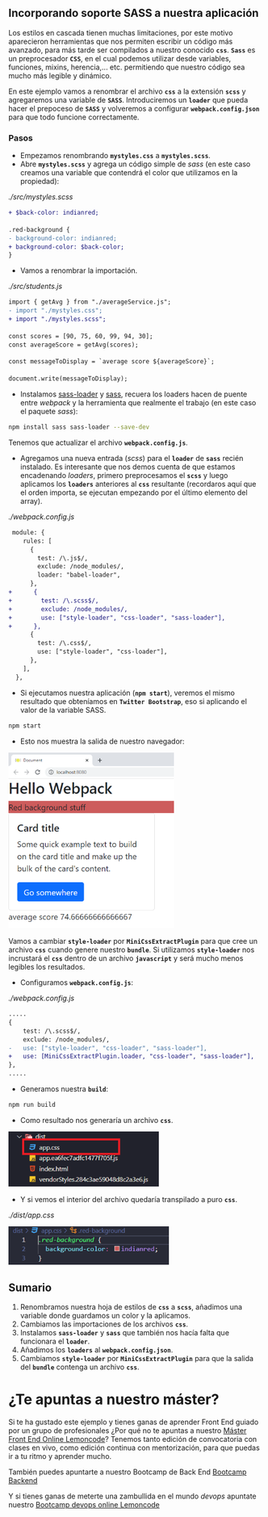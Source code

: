 ## Incorporando soporte SASS a nuestra aplicación

Los estilos en cascada tienen muchas limitaciones, por este motivo aparecieron herramientas que nos permiten escribir un código más avanzado, para más tarde ser compilados a nuestro conocido **`css`**. **`Sass`** es un preprocesador **`CSS`**, en el cual podemos utilizar desde variables, funciones, mixins, herencia,... etc. permitiendo que nuestro código sea mucho más legible y dinámico.

En este ejemplo vamos a renombrar el archivo **`css`** a la extensión **`scss`** y agregaremos una variable de **`SASS`**. Introduciremos un **`loader`** que pueda hacer el prepoceso de **`SASS`** y volveremos a configurar **`webpack.config.json`** para que todo funcione correctamente.

### Pasos

- Empezamos renombrando **`mystyles.css`** a **`mystyles.scss`**.
- Abre **`mystyles.scss`** y agrega un código simple de _sass_ (en este caso creamos una variable que contendrá el color que utilizamos en la propiedad):

_./src/mystyles.scss_

```diff
+ $back-color: indianred;

.red-background {
- background-color: indianred;
+ background-color: $back-color;
}
```

- Vamos a renombrar la importación.

_./src/students.js_

```diff
import { getAvg } from "./averageService.js";
- import "./mystyles.css";
+ import "./mystyles.scss";

const scores = [90, 75, 60, 99, 94, 30];
const averageScore = getAvg(scores);

const messageToDisplay = `average score ${averageScore}`;

document.write(messageToDisplay);
```

- Instalamos [sass-loader](https://github.com/webpack-contrib/sass-loader) y [sass](https://github.com/sass/sass), recuera los loaders hacen de puente entre _webpack_ y la herramienta que realmente el trabajo
  (en este caso el paquete _sass_):

```bash
npm install sass sass-loader --save-dev
```

Tenemos que actualizar el archivo **`webpack.config.js`**.

- Agregamos una nueva entrada (_scss_) para el **`loader`** de **`sass`** recién instalado. Es interesante que
  nos demos cuenta de que estamos encadenando _loaders_, primero preprocesamos el **`scss`** y luego aplicamos los **`loaders`** anteriores al **`css`** resultante (recordaros aquí que el orden importa, se ejecutan
  empezando por el último elemento del array).

_./webpack.config.js_

```diff
 module: {
    rules: [
      {
        test: /\.js$/,
        exclude: /node_modules/,
        loader: "babel-loader",
      },
+      {
+        test: /\.scss$/,
+        exclude: /node_modules/,
+        use: ["style-loader", "css-loader", "sass-loader"],
+      },
      {
        test: /\.css$/,
        use: ["style-loader", "css-loader"],
      },
    ],
  },
```

- Si ejecutamos nuestra aplicación (**`npm start`**), veremos el mismo resultado que obteníamos en **`Twitter Bootstrap`**, eso si aplicando el valor de la variable SASS.

```bash
npm start
```

- Esto nos muestra la salida de nuestro navegador:

<img src="./content/bootstrap.png" alt="sass" style="zoom:67%;" />

Vamos a cambiar **`style-loader`** por **`MiniCssExtractPlugin`** para que cree un archivo **`css`** cuando genere nuestro **`bundle`**. Si utilizamos **`style-loader`** nos incrustará el **`css`** dentro de un archivo **`javascript`** y será mucho menos legibles los resultados.

- Configuramos **`webpack.config.js`**:

_./webpack.config.js_
```diff
.....
{
	test: /\.scss$/,
	exclude: /node_modules/,
-	use: ["style-loader", "css-loader", "sass-loader"],
+	use: [MiniCssExtractPlugin.loader, "css-loader", "sass-loader"],
},
.....
```

- Generamos nuestra **`build`**:

```bash
npm run build
```

- Como resultado nos generaría un archivo **`css`**.

<img src="./content/dist-sass.png" alt="dist-sass" style="zoom:80%;" />

- Y si vemos el interior del archivo quedaría transpilado a puro **`css`**.

_./dist/app.css_

<img src="./content/dist-css.PNG" alt="dist-css" style="zoom:80%;" />

## Sumario

1. Renombramos nuestra hoja de estilos de **`css`** a **`scss`**, añadimos una variable donde guardamos un color y la aplicamos.
2. Cambiamos las importaciones de los archivos **`css`**.
3. Instalamos **`sass-loader`** y **`sass`** que también nos hacía falta que funcionara el **`loader`**.
4. Añadimos los **`loaders`** al **`webpack.config.json`**.
5. Cambiamos **`style-loader`** por **`MiniCssExtractPlugin`** para que la salida del **`bundle`** contenga un archivo **`css`**.

# ¿Te apuntas a nuestro máster?

Si te ha gustado este ejemplo y tienes ganas de aprender Front End
guiado por un grupo de profesionales ¿Por qué no te apuntas a
nuestro [Máster Front End Online Lemoncode](https://lemoncode.net/master-frontend#inicio-banner)? Tenemos tanto edición de convocatoria
con clases en vivo, como edición continua con mentorización, para
que puedas ir a tu ritmo y aprender mucho.

También puedes apuntarte a nuestro Bootcamp de Back End [Bootcamp Backend](https://lemoncode.net/bootcamp-backend#inicio-banner)

Y si tienes ganas de meterte una zambullida en el mundo _devops_
apuntate nuestro [Bootcamp devops online Lemoncode](https://lemoncode.net/bootcamp-devops#bootcamp-devops/inicio)
